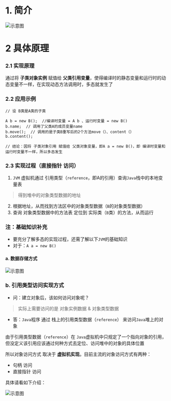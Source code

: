 # 1. 简介
![示意图](http://upload-images.jianshu.io/upload_images/944365-0acfab753d5b0382.png?imageMogr2/auto-orient/strip%7CimageView2/2/w/1240)

# 2 具体原理
### 2.1 实现原理
通过将 **子类对象实例**  赋值给 **父类引用变量**，使得编译时的静态变量和运行时的动态变量不一样，在实现动态方法调用时，多态就发生了

### 2.2 应用示例

```
// 设 B类是A类的子类

A b = new B();  //编译时变量 = A b 、运行时变量 = new B()
b.name;  // 调用了父类A的成员变量name 
b.move();  // 调用的是子类B重写后的2个方法move（）、content（）
b.content(); 

// 结论：因将 子类对象引用 赋值给 父类对象变量，即A a = new B()，即 编译时变量和运行时变量不一样，所以多态发生
```

### 2.3 实现过程（直接指针 访问）
1. `JVM` 虚拟机通过 引用类型（`reference`，即A的引用）查询`Java`栈中的本地变量表
>得到堆中的对象类型数据的地址
2. 根据地址，从而找到方法区中的对象类型数据（`B`的对象类型数据） 
3. 查询 对象类型数据中的方法表 定位到 实际类（`B`类）的方法，从而运行


### 注：基础知识补充
- 要充分了解多态的实现过程，还需了解以下`JVM`的基础知识
- 对于：`A a = new B()`

#### a. 数据存储方式
![示意图](http://upload-images.jianshu.io/upload_images/944365-9fba5cba18bf3296.png?imageMogr2/auto-orient/strip%7CimageView2/2/w/1240)

### b.  引用类型访问实现方式
- 问：建立对象后，该如何访问对象呢？
>实际上需要访问的是 对象实例数据 & 对象类型数据
- 答：`Java`程序 通过 栈上的引用类型数据（`reference`） 来访问`Java`堆上的对象

由于引用类型数据（`reference`）在 `Java`虚拟机中只规定了一个指向对象的引用，但没定义该引用应该通过何种方式去定位、访问堆中的对象的具体位置


所以对象访问方式 取决于 **虚拟机实现**。目前主流的对象访问方式有两种：
- 句柄 访问
- 直接指针 访问

具体请看如下介绍：


![示意图](http://upload-images.jianshu.io/upload_images/944365-2f4928173e734e3e.png?imageMogr2/auto-orient/strip%7CimageView2/2/w/1240)
